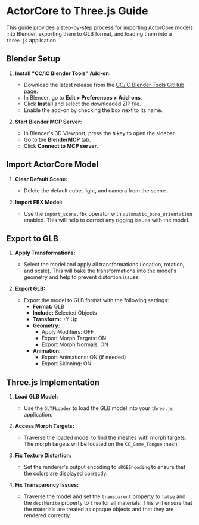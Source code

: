 # ActorCore to Three.js Guide

This guide provides a step-by-step process for importing ActorCore models into Blender, exporting them to GLB format, and loading them into a `three.js` application.

## Blender Setup

1.  **Install "CC/iC Blender Tools" Add-on:**
    *   Download the latest release from the [CC/iC Blender Tools GitHub page](https://github.com/soupday/cc_blender_tools/releases).
    *   In Blender, go to **Edit > Preferences > Add-ons**.
    *   Click **Install** and select the downloaded ZIP file.
    *   Enable the add-on by checking the box next to its name.

2.  **Start Blender MCP Server:**
    *   In Blender's 3D Viewport, press the `N` key to open the sidebar.
    *   Go to the **BlenderMCP** tab.
    *   Click **Connect to MCP server**.

## Import ActorCore Model

1.  **Clear Default Scene:**
    *   Delete the default cube, light, and camera from the scene.

2.  **Import FBX Model:**
    *   Use the `import_scene.fbx` operator with `automatic_bone_orientation` enabled. This will help to correct any rigging issues with the model.

## Export to GLB

1.  **Apply Transformations:**
    *   Select the model and apply all transformations (location, rotation, and scale). This will bake the transformations into the model's geometry and help to prevent distortion issues.

2.  **Export GLB:**
    *   Export the model to GLB format with the following settings:
        *   **Format:** GLB
        *   **Include:** Selected Objects
        *   **Transform:** +Y Up
        *   **Geometry:**
            *   Apply Modifiers: OFF
            *   Export Morph Targets: ON
            *   Export Morph Normals: ON
        *   **Animation:**
            *   Export Animations: ON (if needed)
            *   Export Skinning: ON

## Three.js Implementation

1.  **Load GLB Model:**
    *   Use the `GLTFLoader` to load the GLB model into your `three.js` application.

2.  **Access Morph Targets:**
    *   Traverse the loaded model to find the meshes with morph targets. The morph targets will be located on the `CC_Game_Tongue` mesh.

3.  **Fix Texture Distortion:**
    *   Set the renderer's output encoding to `sRGBEncoding` to ensure that the colors are displayed correctly.

4.  **Fix Transparency Issues:**
    *   Traverse the model and set the `transparent` property to `false` and the `depthWrite` property to `true` for all materials. This will ensure that the materials are treated as opaque objects and that they are rendered correctly.
